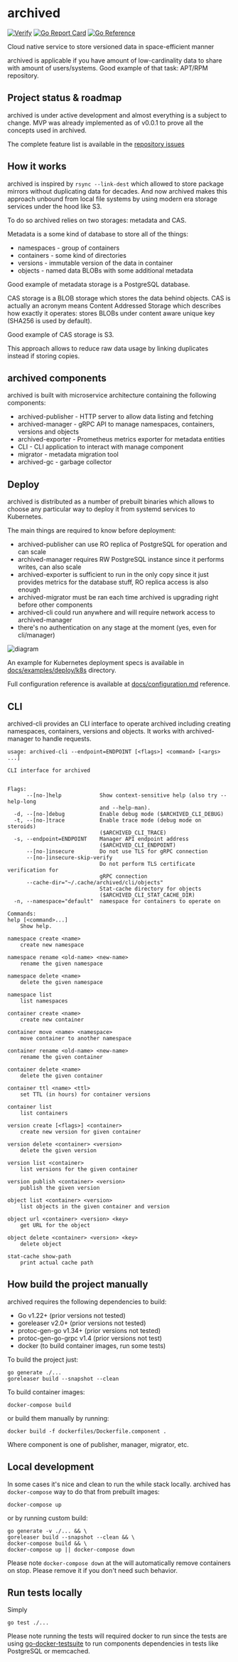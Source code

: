 # archived

[![Verify](https://github.com/teran/archived/actions/workflows/verify.yml/badge.svg?branch=master)](https://github.com/teran/archived/actions/workflows/verify.yml)
[![Go Report Card](https://goreportcard.com/badge/github.com/teran/archived)](https://goreportcard.com/report/github.com/teran/archived)
[![Go Reference](https://pkg.go.dev/badge/github.com/teran/archived.svg)](https://pkg.go.dev/github.com/teran/archived)

Cloud native service to store versioned data in space-efficient manner

archived is applicable if you have amount of low-cardinality data to share
with amount of users/systems. Good example of that task: APT/RPM repository.

## Project status & roadmap

archived is under active development and almost everything is a subject
to change. MVP was already implemented as of v0.0.1 to prove all the concepts
used in archived.

The complete feature list is available in the [repository issues](https://github.com/teran/archived/issues)

## How it works

archived is inspired by `rsync --link-dest` which allowed to store package
mirrors without duplicating data for decades. And now archived makes this
approach unbound from local file systems by using modern era storage services
under the hood like S3.

To do so archived relies on two storages: metadata and CAS.

Metadata is a some kind of database to store all of the things:

* namespaces - group of containers
* containers - some kind of directories
* versions - immutable version of the data in container
* objects - named data BLOBs with some additional metadata

Good example of metadata storage is a PostgreSQL database.

CAS storage is a BLOB storage which stores the data behind objects.
CAS is actually an acronym means Content Addressed Storage which describes
how exactly it operates: stores BLOBs under content aware unique key (SHA256
is used by default).

Good example of CAS storage is S3.

This approach allows to reduce raw data usage by linking duplicates instead
if storing copies.

## archived components

archived is built with microservice architecture containing the following
components:

* archived-publisher - HTTP server to allow data listing and fetching
* archived-manager - gRPC API to manage namespaces, containers, versions and
    objects
* archived-exporter - Prometheus metrics exporter for metadata entities
* CLI - CLI application to interact with manage component
* migrator - metadata migration tool
* archived-gc - garbage collector

## Deploy

archived is distributed as a number of prebuilt binaries which allows to choose
any particular way to deploy it from systemd services to Kubernetes.

The main things are required to know before deployment:

* archived-publisher can use RO replica of PostgreSQL for operation
    and can scale
* archived-manager requires RW PostgreSQL instance since it performs
    writes, can also scale
* archived-exporter is sufficient to run in the only copy since it just
    provides metrics for the database stuff, RO replica access is also enough
* archived-migrator must be ran each time archived is upgrading right before
    other components
* archived-cli could run anywhere and will require network access to
    archived-manager
* there's no authentication on any stage at the moment (yes, even for
    cli/manager)

![diagram](docs/_assets/components.png)

An example for Kubernetes deployment specs is available in
[docs/examples/deploy/k8s](docs/examples/deploy/k8s) directory.

Full configuration reference is available at [docs/configuration.md](docs/configuration.md)
reference.

## CLI

archived-cli provides an CLI interface to operate archived including creating
namespaces, containers, versions and objects. It works with archived-manager
to handle requests.

```shell
usage: archived-cli --endpoint=ENDPOINT [<flags>] <command> [<args> ...]

CLI interface for archived


Flags:
      --[no-]help            Show context-sensitive help (also try --help-long
                             and --help-man).
  -d, --[no-]debug           Enable debug mode ($ARCHIVED_CLI_DEBUG)
  -t, --[no-]trace           Enable trace mode (debug mode on steroids)
                             ($ARCHIVED_CLI_TRACE)
  -s, --endpoint=ENDPOINT    Manager API endpoint address
                             ($ARCHIVED_CLI_ENDPOINT)
      --[no-]insecure        Do not use TLS for gRPC connection
      --[no-]insecure-skip-verify
                             Do not perform TLS certificate verification for
                             gRPC connection
      --cache-dir="~/.cache/archived/cli/objects"
                             Stat-cache directory for objects
                             ($ARCHIVED_CLI_STAT_CACHE_DIR)
  -n, --namespace="default"  namespace for containers to operate on

Commands:
help [<command>...]
    Show help.

namespace create <name>
    create new namespace

namespace rename <old-name> <new-name>
    rename the given namespace

namespace delete <name>
    delete the given namespace

namespace list
    list namespaces

container create <name>
    create new container

container move <name> <namespace>
    move container to another namespace

container rename <old-name> <new-name>
    rename the given container

container delete <name>
    delete the given container

container ttl <name> <ttl>
    set TTL (in hours) for container versions

container list
    list containers

version create [<flags>] <container>
    create new version for given container

version delete <container> <version>
    delete the given version

version list <container>
    list versions for the given container

version publish <container> <version>
    publish the given version

object list <container> <version>
    list objects in the given container and version

object url <container> <version> <key>
    get URL for the object

object delete <container> <version> <key>
    delete object

stat-cache show-path
    print actual cache path
```

## How build the project manually

archived requires the following dependencies to build:

* Go v1.22+ (prior versions not tested)
* goreleaser v2.0+ (prior versions not tested)
* protoc-gen-go v1.34+ (prior versions not tested)
* protoc-gen-go-grpc v1.4 (prior versions not test)
* docker (to build container images, run some tests)

To build the project just:

```shell
go generate ./...
goreleaser build --snapshot --clean
```

To build container images:

```shell
docker-compose build
```

or build them manually by running:

```shell
docker build -f dockerfiles/Dockerfile.component .
```

Where component is one of publisher, manager, migrator, etc.

## Local development

In some cases it's nice and clean to run the while stack locally.
archived has `docker-compose` way to do that from prebuilt images:

```shell
docker-compose up
```

or by running custom build:

```shell
go generate -v ./... && \
goreleaser build --snapshot --clean && \
docker-compose build && \
docker-compose up || docker-compose down
```

Please note `docker-compose down` at the will automatically remove
containers on stop. Please remove it if you don't need such behavior.

## Run tests locally

Simply

```shell
go test ./...
```

Please note running the tests will required docker to run since the tests are
using [go-docker-testsuite](https://github.com/teran/go-docker-testsuite)
to run components dependencies in tests like PostgreSQL or memcached.
